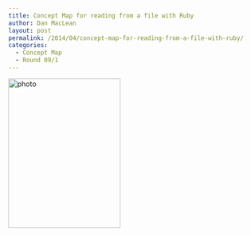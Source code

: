 ```yaml
---
title: Concept Map for reading from a file with Ruby
author: Dan MacLean
layout: post
permalink: /2014/04/concept-map-for-reading-from-a-file-with-ruby/
categories:
  - Concept Map
  - Round 09/1
---
```

[<img class="alignnone size-medium wp-image-6838" alt="photo" src="http://teaching.software-carpentry.org/wp-content/uploads/2014/04/photo-e1398857511276-225x300.jpg" width="225" height="300" />][1]

 [1]: http://teaching.software-carpentry.org/wp-content/uploads/2014/04/photo.jpg